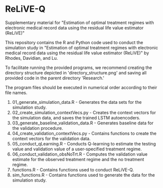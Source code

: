 # ReLiVE-Q
Supplementary material for "Estimation of optimal treatment regimes with electronic medical record data using the residual life value estimator (ReLiVE)"

This repository contains the R and Python code used to conduct the simulation study in "Estimation of optimal treatment regimes with electronic medical record data using the residual life value estimator (ReLiVE)" by Rhodes, Davidian, and Lu.

To facilitate running the provided programs, we recommend creating the directory structure depicted in 'directory_structure.png' and saving all provided code in the parent directory 'Research.'

The program files should be executed in numerical order according to their file names. 

1) 01_generate_simulation_data.R - Generates the data sets for the simulation study.
2) 02_create_simulation_contextVecs.py - Creates the context vectors for the simulation data, and saves the trained LSTM autoencoders.
3) 03_generate_baseline_validation_data.R - Generates baseline data for the validation procedure.
4) 04_create_validation_contextVecs.py - Contains functions to create the context vectors for the validation data.
5) 05_conduct_qLearning.R - Conducts Q-learning to estimate the testing value and validation value of a user-specified treatment regime. 
6) 06_conduct_validation_obsNoTrt.R - Computes the validation value estimate for the observed treatment regime and the no treatment regime.
7) functions.R - Contains functions used to conduct ReLiVE-Q. 
8) sim_functions.R - Contains functions used to generate the data for the simulation study. 
